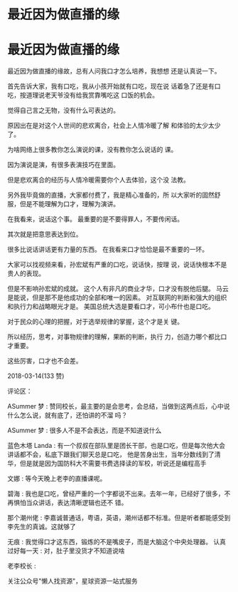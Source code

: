 # 最近因为做直播的缘

# 最近因为做直播的缘

最近因为做直播的缘故，总有人问我口才怎么培养，我想想 还是认真说一下。

首先告诉大家，我有口吃，我从小孩开始就有口吃，现在说 话着急了还是有口吃，按道理说老天爷没有给我赏靠嘴吃这 口饭的机会。

觉得自己言之无物，没有什么可表达的。

原因出在是对这个人世间的悲欢离合，社会上人情冷暖了解 和体验的太少太少了。

为啥网络上很多教你怎么演说的课，没有教你怎么说话的 课。

因为演说是演，有很多表演技巧在里面。

但是悲欢离合的经历与人情冷暖需要你个人去体验，这个没 法教。

另外我毕竟做的直播，大家都付费了，我是精心准备的，所 以大家听的固然舒服，但是不能理解为口才，理解为演讲。

在我看来，说话这个事。 最重要的是不要得罪人，不要传闲话。

其次就是把意思表达到位。

很多比说话讲话更有力量的东西。 在我看来口才恰恰是最不重要的一环。

大家可以找视频来看，孙宏斌有严重的口吃，说话快，按理 说，说话快根本不是贵人的表现。

但是不影响孙宏斌的成就。 这个人有非凡的商业才华，口才没有脱他后腿。 马云是能说，但是那不是他成功的全部和唯一的因素。 对互联网的判断和强大的组织和执行力和战略眼光才是。 美国总统大选是要看口才，可小布什也是口吃。

对于民众的心理的把握，对于选举规律的掌握，这个才是关 键。

所以经历，思考，对事物规律的理解，果断的判断，执行 力，创造力哪个都比口才重要。

这些厉害，口才也不会差。

2018-03-14(133 赞)

评论区：

ASummer 梦 : 赞同校长，最主要的是会思考，会总结，当做到这两点后，心中说什么怎么说，就有底了，还怕讲的不溜 吗？

ASummer 梦 : 很多人不是不会表达，而是不知道说什么

蓝色木塔 Landa : 有一个叔叔在部队里是团长干部，也是口吃，但是每次他大会讲话都不会，私底下跟我们聊天总是口吃， 他是苦身出生，当年分数线到了清华，但是就是因为国防科大不需要书费选择读的军校，听说还是编程高手

文娜 : 等今天晚上老李的直播课呢。

碧海 : 我也是口吃，曾经严重的一个字都说不出来。去年一年，已经好了很多，不再惧怕当众讲话，表达清晰逻辑也还不 错。

那个潮州佬 : 李嘉诚普通话，粤语，英语，潮州话都不标准。但是听者都能感受到李先生的真诚。这就够了

无痕 : 我觉得口才这东西，锻炼的不是嘴皮子，而是大脑这个中央处理器。 认真过好每一天 : 对，肚子里没货才不知道说啥

老李校长 :

关注公众号"懒人找资源"，星球资源一站式服务
